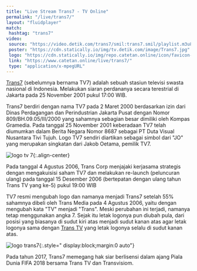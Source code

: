 ```yaml
---
title: "Live Stream Trans7 - TV Online"
permalink: "/live/trans7/"
layout: "fluidplayer"
match:
 hashtag: "trans7"
video:
 source: "https://video.detik.com/trans7/smil:trans7.smil/playlist.m3u8"
 poster: "https://cdn.statically.io/img/tv.detik.com/image/Trans7.jpg"
 logo: "https://cdn.statically.io/img/repo.catetan.online/icon/favicon-32x32.png"
 link: "https://www.catetan.online/live/trans7/"
 type: "application/x-mpegURL"
---
```

[Trans7](/live/trans7/) (sebelumnya bernama TV7) adalah sebuah stasiun televisi swasta nasional di Indonesia. Melakukan siaran perdananya secara terestrial di Jakarta pada 25 November 2001 pukul 17:00 WIB.

Trans7 berdiri dengan nama TV7 pada 2 Maret 2000 berdasarkan izin dari Dinas Perdagangan dan Perindustrian Jakarta Pusat dengan Nomor 809/BH.09.05/III/2000 yang sahamnya sebagian besar dimiliki oleh Kompas Gramedia. Pada tanggal 25 November 2001 keberadaan TV7 telah diumumkan dalam Berita Negara Nomor 8687 sebagai PT Duta Visual Nusantara Tivi Tujuh. Logo TV7 sendiri diartikan sebagai simbol dari "JO" yang merupakan singkatan dari Jakob Oetama, pemilik TV7.

![logo tv 7](https://upload.wikimedia.org/wikipedia/id/thumb/5/5a/TV7.svg/300px-TV7.svg.png){:.align-center}

Pada tanggal 4 Agustus 2006, Trans Corp menjajaki kerjasama strategis dengan mengakuisisi saham TV7 dan melakukan re-launch (peluncuran ulang) pada tanggal 15 Desember 2006 (bertepatan dengan ulang tahun Trans TV yang ke-5) pukul 19:00 WIB

TV7 resmi mengubah logo dan namanya menjadi Trans7 setelah 55% sahamnya dibeli oleh Trans Media pada 4 Agustus 2006, yaitu dengan mengubah kata "TV" menjadi "Trans". Meski perubahan ini terjadi, namanya tetap menggunakan angka 7. Sejak itu letak logonya pun diubah pula, dari posisi yang biasanya di sudut kiri atas menjadi sudut kanan atas agar letak logonya sama dengan [Trans TV](/live/transtv/) yang letak logonya selalu di sudut kanan atas.

![logo trans7](https://upload.wikimedia.org/wikipedia/id/thumb/7/79/Trans_7_2013.svg/400px-Trans_7_2013.svg.png){:.style=" display:block;margin:0 auto"}

Pada tahun 2017, Trans7 memegang hak siar berlisensi dalam ajang Piala Dunia FIFA 2018 bersama Trans TV dan Transvisiom.

<!--
"https://cdn-livetv1.metube.id/hls/rcti.m3u8","https://cdn-livetv1.metube.id/hls/eplrcti.m3u8 ","https://cdn-stream6.metube.id/hls/CYeRTFCItNRRgRwPVrSvdeN4IR3UjF6P.m3u8","https://cdn-livetv1.metube.id/hls/rcti.m3u8"
-->
